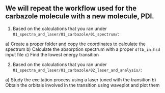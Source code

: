 ## We will repeat the workflow used for the carbazole molecule with a new molecule, PDI.

1) Based on the calculations that you ran under `01_spectra_and_laser/01_carbazole/01_spectrum/`:

  a) Create a proper folder and copy the coordinates to calculate the spectrum
  b) Calculate the absorption spectrum with a proper `dftb_in.hsd` input file
  c) Find the lowest energy transition

2) Based on the calculations that you ran under `01_spectra_and_laser/01_carbazole/02_laser_and_analysis/`:

  a) Study the excitation process using a laser tuned with the transition
  b) Obtain the orbitals involved in the transition using waveplot and plot them
 
